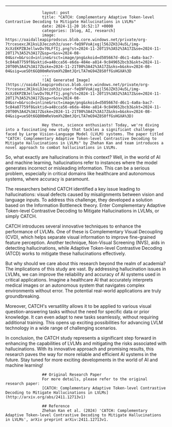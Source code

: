 ---
                    layout: post
                    title: "CATCH: Complementary Adaptive Token-level Contrastive Decoding to Mitigate Hallucinations in LVLMs"
                    date: 2024-11-20 16:52:17 +0000
                    categories: [blog, AI, research]
                    image: https://oaidalleapiprodscus.blob.core.windows.net/private/org-7trcesexcJK1ksLDJeczoh3z/user-feQ9FVoAjxgjl56JZH3J4u5L/img-XcXzEKPZBJellwvDv70LFfIj.png?st=2024-11-20T15%3A52%3A17Z&se=2024-11-20T17%3A52%3A17Z&sp=r&sv=2024-08-04&sr=b&rscd=inline&rsct=image/png&skoid=d505667d-d6c1-4a0a-bac7-5c84a87759f8&sktid=a48cca56-e6da-484e-a814-9c849652bcb3&skt=2024-11-20T00%3A42%3A17Z&ske=2024-11-21T00%3A42%3A17Z&sks=b&skv=2024-08-04&sig=ueSOt6GQ00mReVomX%2BmtJQrLTA7mG94Z8S0ffGsHGXA%3D
                    ---
                    ![AI Generated Image](https://oaidalleapiprodscus.blob.core.windows.net/private/org-7trcesexcJK1ksLDJeczoh3z/user-feQ9FVoAjxgjl56JZH3J4u5L/img-XcXzEKPZBJellwvDv70LFfIj.png?st=2024-11-20T15%3A52%3A17Z&se=2024-11-20T17%3A52%3A17Z&sp=r&sv=2024-08-04&sr=b&rscd=inline&rsct=image/png&skoid=d505667d-d6c1-4a0a-bac7-5c84a87759f8&sktid=a48cca56-e6da-484e-a814-9c849652bcb3&skt=2024-11-20T00%3A42%3A17Z&ske=2024-11-21T00%3A42%3A17Z&sks=b&skv=2024-08-04&sig=ueSOt6GQ00mReVomX%2BmtJQrLTA7mG94Z8S0ffGsHGXA%3D)
                    
                    Hey there, science enthusiasts! Today, we're diving into a fascinating new study that tackles a significant challenge faced by Large Vision-Language Model (LVLM) systems. The paper titled "CATCH: Complementary Adaptive Token-level Contrastive Decoding to Mitigate Hallucinations in LVLMs" by Zhehan Kan and team introduces a novel approach to combat hallucinations in LVLMs.

So, what exactly are hallucinations in this context? Well, in the world of AI and machine learning, hallucinations refer to instances where the model generates incorrect or misleading information. This can be a serious problem, especially in critical domains like healthcare and autonomous systems, where accuracy is paramount.

The researchers behind CATCH identified a key issue leading to hallucinations: visual defects caused by misalignments between vision and language inputs. To address this challenge, they developed a solution based on the Information Bottleneck theory. Enter Complementary Adaptive Token-level Contrastive Decoding to Mitigate Hallucinations in LVLMs, or simply CATCH.

CATCH introduces several innovative techniques to enhance the performance of LVLMs. One of these is Complementary Visual Decoupling (CVD), which helps separate visual information to improve fine-grained feature perception. Another technique, Non-Visual Screening (NVS), aids in detecting hallucinations, while Adaptive Token-level Contrastive Decoding (ATCD) works to mitigate these hallucinations effectively.

But why should we care about this research beyond the realm of academia? The implications of this study are vast. By addressing hallucination issues in LVLMs, we can improve the reliability and accuracy of AI systems used in critical applications. Imagine a healthcare AI that accurately interprets medical images or an autonomous system that navigates complex environments without error. The potential real-world applications are truly groundbreaking.

Moreover, CATCH's versatility allows it to be applied to various visual question-answering tasks without the need for specific data or prior knowledge. It can even adapt to new tasks seamlessly, without requiring additional training. This opens up exciting possibilities for advancing LVLM technology in a wide range of challenging scenarios.

In conclusion, the CATCH study represents a significant step forward in enhancing the capabilities of LVLMs and mitigating the risks associated with hallucinations. With its innovative approach and promising results, this research paves the way for more reliable and efficient AI systems in the future. Stay tuned for more exciting developments in the world of AI and machine learning!
                    
                    ## Original Research Paper
                    For more details, please refer to the original research paper:
                    [CATCH: Complementary Adaptive Token-level Contrastive Decoding to Mitigate Hallucinations in LVLMs](http://arxiv.org/abs/2411.12713v1)
                    
                    ## Reference
                    Zhehan Kan et al. (2024) 'CATCH: Complementary Adaptive Token-level Contrastive Decoding to Mitigate Hallucinations in LVLMs', arXiv preprint arXiv:2411.12713v1.
                    